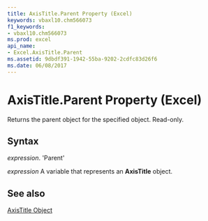 ```yaml
---
title: AxisTitle.Parent Property (Excel)
keywords: vbaxl10.chm566073
f1_keywords:
- vbaxl10.chm566073
ms.prod: excel
api_name:
- Excel.AxisTitle.Parent
ms.assetid: 9dbdf391-1942-55ba-9202-2cdfc83d26f6
ms.date: 06/08/2017
---
```



# AxisTitle.Parent Property (Excel)

Returns the parent object for the specified object. Read-only.


## Syntax

 _expression_. 'Parent'

 _expression_ A variable that represents an **AxisTitle** object.


## See also


[AxisTitle Object](Excel.AxisTitle(objec).md)

